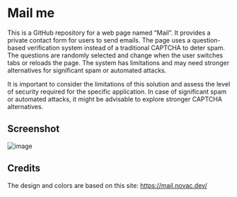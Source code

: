 # Mail me

This is a GitHub repository for a web page named “Mail”. It provides a private contact form for users to send emails. The page uses a question-based verification system instead of a traditional CAPTCHA to deter spam. The questions are randomly selected and change when the user switches tabs or reloads the page. The system has limitations and may need stronger alternatives for significant spam or automated attacks.

It is important to consider the limitations of this solution and assess the level of security required for the specific application. In case of significant spam or automated attacks, it might be advisable to explore stronger CAPTCHA alternatives.

## Screenshot
![image](https://github.com/qzxtu/Mail/assets/69091361/be30e03b-2445-4306-ad01-279bf89e0e7a)


## Credits
The design and colors are based on this site: https://mail.novac.dev/
